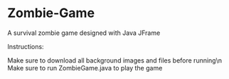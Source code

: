 # Zombie-Game
A survival zombie game designed with Java JFrame


Instructions:

Make sure to download all background images and files before running\n
Make sure to run ZombieGame.java to play the game
